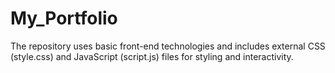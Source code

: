 # My_Portfolio

The repository uses basic front-end technologies and includes external CSS (style.css) and JavaScript (script.js) files for styling and interactivity.
